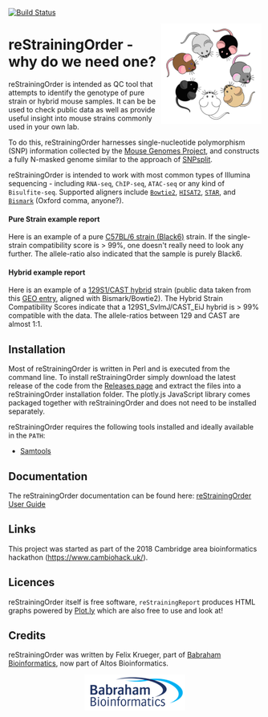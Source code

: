 [![Build Status](https://travis-ci.org/FelixKrueger/reStrainingOrder.svg?branch=master)](https://travis-ci.org/FelixKrueger/reStrainingOrder)

<img title="Odd One Out" align="right" id="header_img" src="Docs/Images/mice_logo.png">

# reStrainingOrder - why do we need one?
reStrainingOrder is intended as QC tool that attempts to identify the genotype of pure strain or hybrid mouse samples. It can be be used to check public data as well as provide useful insight into mouse strains commonly used in your own lab.

To do this, reStrainingOrder harnesses single-nucleotide polymorphism (SNP) information collected by the [Mouse Genomes Project](https://www.mousegenomes.org/), and constructs a fully N-masked genome similar to the approach of [SNPsplit](http://felixkrueger.github.io/SNPsplit/).

reStrainingOrder is intended to work with most common types of Illumina sequencing - including `RNA-seq`, `ChIP-seq`, `ATAC-seq` or any kind of `Bisulfite-seq`. Supported aligners include [`Bowtie2`](https://github.com/BenLangmead/bowtie2), [`HISAT2`](https://ccb.jhu.edu/software/hisat2/index.shtml), [`STAR`](https://github.com/alexdobin/STAR), and [`Bismark`](https://github.com/FelixKrueger/Bismark) (Oxford comma, anyone?).

#### Pure Strain example report

Here is an example of a pure [C57BL/6 strain (Black6)](https://www.bioinformatics.babraham.ac.uk/projects/reStrainingOrder/pure_strain_example.html) strain. If the single-strain compatibility score is > 99%, one doesn't really need to look any further. The allele-ratio also indicated that the sample is purely Black6.

#### Hybrid example report

Here is an example of a [129S1/CAST hybrid](https://www.bioinformatics.babraham.ac.uk/projects/reStrainingOrder/129_CAST_hybrid_example.html) strain (public data taken from this [GEO entry](https://www.ncbi.nlm.nih.gov/geo/query/acc.cgi?acc=GSM753570), aligned with Bismark/Bowtie2). The Hybrid Strain Compatibility Scores indicate that a 129S1_SvImJ/CAST_EiJ hybrid is > 99% compatible with the data. The allele-ratios between 129 and CAST are almost 1:1.


## Installation

Most of reStrainingOrder is written in Perl and is executed from the command line. To install reStrainingOrder simply download the latest release of the code from the [Releases page](https://github.com/FelixKrueger/reStrainingOrder/releases) and extract the files into a reStrainingOrder installation folder. The plotly.js JavaScript library comes packaged together with reStrainingOrder and does not need to be installed separately.

reStrainingOrder requires the following tools installed and ideally available in the `PATH`:
- [Samtools](http://samtools.sourceforge.net/)


## Documentation
The reStrainingOrder documentation can be found here: [reStrainingOrder User Guide](./Docs/README.md)


## Links

This project was started as part of the 2018 Cambridge area bioinformatics hackathon (https://www.cambiohack.uk/).

## Licences

reStrainingOrder itself is free software, `reStrainingReport` produces HTML graphs powered by [Plot.ly](https://plot.ly/javascript/) which are also free to use and look at!

## Credits
reStrainingOrder was written by Felix Krueger, part of [Babraham Bioinformatics](https://www.bioinformatics.babraham.ac.uk), now part of Altos Bioinformatics.
<p align="center"> <img title="Babraham Bioinformatics" id="logo_img" src="Docs/Images/bioinformatics_logo.png"></p>
